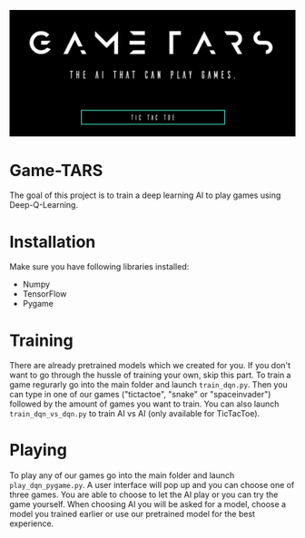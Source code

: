 ![Game-TARS](https://github.com/Silvan-M/Game-TARS/blob/master/resources/title.png?raw=true)

# Game-TARS
The goal of this project is to train a deep learning AI to play games using Deep-Q-Learning.

# Installation
Make sure you have following libraries installed:
- Numpy
- TensorFlow
- Pygame

# Training
There are already pretrained models which we created for you. If you don't want to go through the hussle of training your own, skip this part.
To train a game regurarly go into the main folder and launch `train_dqn.py`. Then you can type in one of our games ("tictactoe", "snake" or "spaceinvader") followed by the amount of games you want to train.
You can also launch `train_dqn_vs_dqn.py` to train AI vs AI (only available for TicTacToe).

# Playing
To play any of our games go into the main folder and launch `play_dqn_pygame.py`. A user interface will pop up and you can choose one of three games. 
You are able to choose to let the AI play or you can try the game yourself. When choosing AI you will be asked for a model, choose a model you trained earlier or use our pretrained model for the best experience.

